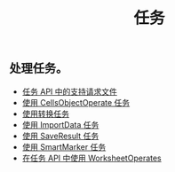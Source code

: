 ﻿---
title: 任务
second_title: Aspose.Cells Cloud Documen
type: docs
url: /zh/tasks/
aliases: [/working-with-tasks/]
keywords: REST API, task, spreadsheets, exce
description: Cells.Cloud API for Excel操作：用任务操作excel
weight: 100
---
## 处理任务。


- [任务 API 中的支持请求文件](/cells/zh/support-request-file-in-task-api/)
- [使用 CellsObjectOperate 任务](/cells/zh/working-with-cellsobjectoperate-task/)
- [使用转换任务](/cells/zh/working-with-convert-task/)
- [使用 ImportData 任务](/cells/zh/working-with-importdata-task/)
- [使用 SaveResult 任务](/cells/zh/working-with-saveresult-task/)
- [使用 SmartMarker 任务](/cells/zh/working-with-smartmarker-task/)
- [在任务 API 中使用 WorksheetOperates](/cells/zh/working-with-worksheetoperates-in-task-api/)
